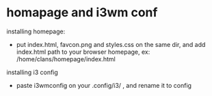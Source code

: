 # homapage and i3wm conf

 installing homepage:

* put index.html, favcon.png and styles.css on the same dir, and add index.html path to your browser homepage, ex: /home/clans/homepage/index.html

 installing i3 config
 
* paste i3wmconfig on your .config/i3/ , and rename it to config

